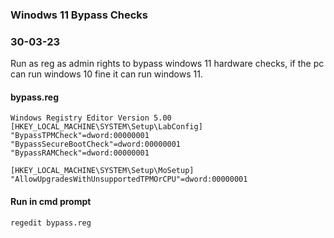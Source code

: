 ### Winodws 11 Bypass Checks
### 30-03-23

Run as reg as admin rights to bypass windows 11 hardware checks, if the pc can run windows 10 fine it can run windows 11. 

#### bypass.reg

```text
Windows Registry Editor Version 5.00
[HKEY_LOCAL_MACHINE\SYSTEM\Setup\LabConfig]
"BypassTPMCheck"=dword:00000001
"BypassSecureBootCheck"=dword:00000001
"BypassRAMCheck"=dword:00000001

[HKEY_LOCAL_MACHINE\SYSTEM\Setup\MoSetup]
"AllowUpgradesWithUnsupportedTPMOrCPU"=dword:00000001
```

#### Run in cmd prompt

```text
regedit bypass.reg
```
